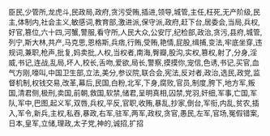 臣民,少管所,龙虎斗,民政局,政府,贪污受贿,插进,领导,城管,主任,枉死,无产阶级,民主,体制内,社会主义,敏感词,教育部,激进派,保守派,政府,赶下台,居委会,当局,兵权,好官,篡位,六十四,河蟹,警服,看守所,人民大众,公安厅,纪检部,政治,贪污,县府,城管,列宁,斯大林,共产,马克思,恩格斯,兵痞,行贿,受贿,艳情,屁股,缉捕,变法,牢底坐穿,违规词,兼职,枪声,批复,妈卖批,人权,当权者,南海,臀瓣,股沟,实权,篡权,射了,分身,淫威,书记,连战,乱局,坏人,校长,舌吻,爱欲,局长,警察,摸摸你,宠信,色诱,书记,买官,血气方刚,嚎叫,中国卫生部,立法,美分,参议院,联合会,宪法,反对者,政治,选民,政党,监督机制,权钱交易,改革,幕后,民国,白粉,北军,下身,腐败,官员,制度,胯下,地方军,叛国,清君侧,极刑,卖国,前朝,救国,软禁,储君,呈明真相,囚禁,党羽,奸细,军事,亡国,军队,军中,巴图,起义军,双唇,兵权,平反,官职,收贿,暴乱,抄家,倒台,军衔,内乱,贫农,插入,军令,新兵,主权,私吞,暴政,右军,驻军,两军,政权,贪官,愚民,左军,官场,冤假错案,日本,皇军,立储,理政,太子党,神的,诚招,扩招
